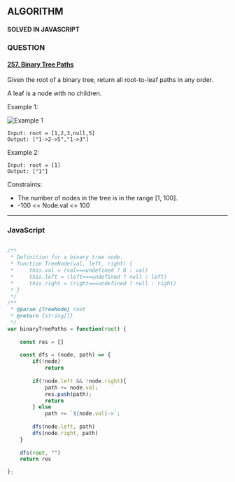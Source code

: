 ## ALGORITHM

#### SOLVED IN JAVASCRIPT
### QUESTION

#### [257. Binary Tree Paths](https://leetcode.com/problems/binary-tree-paths/)

Given the root of a binary tree, return all root-to-leaf paths in any order.

A leaf is a node with no children.

Example 1:

![Example 1](https://assets.leetcode.com/uploads/2021/03/12/paths-tree.jpg)

```
Input: root = [1,2,3,null,5]
Output: ["1->2->5","1->3"]
```

Example 2:

```
Input: root = [1]
Output: ["1"]
```


Constraints:

* The number of nodes in the tree is in the range [1, 100].
* -100 <= Node.val <= 100

-----

### JavaScript

```js

/**
 * Definition for a binary tree node.
 * function TreeNode(val, left, right) {
 *     this.val = (val===undefined ? 0 : val)
 *     this.left = (left===undefined ? null : left)
 *     this.right = (right===undefined ? null : right)
 * }
 */
/**
 * @param {TreeNode} root
 * @return {string[]}
 */
var binaryTreePaths = function(root) {
    
    const res = []
    
    const dfs = (node, path) => {
        if(!node)
            return
        
        if(!node.left && !node.right){
            path += node.val;
            res.push(path);
            return
        } else
            path += `${node.val}->`;
        
        dfs(node.left, path)
        dfs(node.right, path)
    }
    
    dfs(root, "")
    return res

};

```
